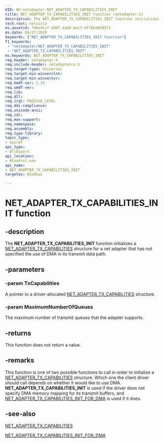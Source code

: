 ```yaml
---
UID: NF:netadapter.NET_ADAPTER_TX_CAPABILITIES_INIT
title: NET_ADAPTER_TX_CAPABILITIES_INIT function (netadapter.h)
description: The NET_ADAPTER_TX_CAPABILITIES_INIT function initializes a NET_ADAPTER_TX_CAPABILITIES structure for a net adapter that has not specified the use of DMA in its transmit data path.
tech.root: netvista
ms.assetid: 7dbe4ccf-590f-4ab0-8ec7-dff6bd0395f3
ms.date: 09/27/2019
keywords: ["NET_ADAPTER_TX_CAPABILITIES_INIT function"]
f1_keywords:
 - "netadapter/NET_ADAPTER_TX_CAPABILITIES_INIT"
 - "NET_ADAPTER_TX_CAPABILITIES_INIT"
ms.keywords: NET_ADAPTER_TX_CAPABILITIES_INIT
req.header: netadapter.h
req.include-header: netadaptercx.h
req.target-type: Universal
req.target-min-winverclnt:
req.target-min-winversvr:
req.kmdf-ver: 1.25
req.umdf-ver:
req.lib:
req.dll:
req.irql: PASSIVE_LEVEL
req.ddi-compliance:
req.unicode-ansi:
req.idl:
req.max-support:
req.namespace:
req.assembly:
req.type-library: 
topic_type: 
- apiref
api_type: 
- DllExport
api_location:
- NtosKrnl.exe
api_name: 
- NET_ADAPTER_TX_CAPABILITIES_INIT
targetos: Windows

---
```


# NET_ADAPTER_TX_CAPABILITIES_INIT function


## -description

The **NET_ADAPTER_TX_CAPABILITIES_INIT** function initializes a [NET_ADAPTER_TX_CAPABILITIES](ns-netadapter-_net_adapter_tx_capabilities.md) structure for a net adapter that has not specified the use of DMA in its transmit data path.

## -parameters

### -param TxCapabilities

A pointer to a driver-allocated [NET_ADAPTER_TX_CAPABILITIES](ns-netadapter-_net_adapter_tx_capabilities.md) structure.

### -param MaximumNumberOfQueues

The maximum number of transmit queues that the adapter supports.

## -returns

This function does not return a value.

## -remarks

This function is one of two possible functions to call in order to initialize a [NET_ADAPTER_TX_CAPABILITIES](ns-netadapter-_net_adapter_tx_capabilities.md) structure. Which one the client driver should call depends on whether it would like to use DMA. **NET_ADAPTER_TX_CAPABILITIES_INIT** is used if the driver does not specify DMA memory mapping for its transmit buffers, and [NET_ADAPTER_TX_CAPABILITIES_INIT_FOR_DMA](nf-netadapter-net_adapter_tx_capabilities_init_for_dma.md) is used if it does.

## -see-also
[NET_ADAPTER_TX_CAPABILITIES](ns-netadapter-_net_adapter_tx_capabilities.md)

[NET_ADAPTER_TX_CAPABILITIES_INIT_FOR_DMA](nf-netadapter-net_adapter_tx_capabilities_init_for_dma.md)
